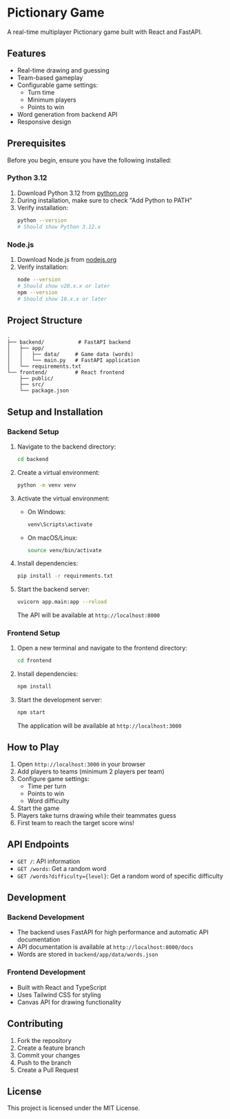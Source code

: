 # Pictionary Game

A real-time multiplayer Pictionary game built with React and FastAPI.

## Features

- Real-time drawing and guessing
- Team-based gameplay
- Configurable game settings:
  - Turn time
  - Minimum players
  - Points to win
- Word generation from backend API
- Responsive design

## Prerequisites

Before you begin, ensure you have the following installed:

### Python 3.12
1. Download Python 3.12 from [python.org](https://www.python.org/downloads/release/python-3120/)
2. During installation, make sure to check "Add Python to PATH"
3. Verify installation:
   ```bash
   python --version
   # Should show Python 3.12.x
   ```

### Node.js
1. Download Node.js from [nodejs.org](https://nodejs.org/)
2. Verify installation:
   ```bash
   node --version
   # Should show v20.x.x or later
   npm --version
   # Should show 10.x.x or later
   ```

## Project Structure

```
.
├── backend/           # FastAPI backend
│   ├── app/
│   │   ├── data/     # Game data (words)
│   │   └── main.py   # FastAPI application
│   └── requirements.txt
└── frontend/         # React frontend
    ├── public/
    ├── src/
    └── package.json
```

## Setup and Installation

### Backend Setup
1. Navigate to the backend directory:
   ```bash
   cd backend
   ```

2. Create a virtual environment:
   ```bash
   python -m venv venv
   ```

3. Activate the virtual environment:
   - On Windows:
     ```bash
     venv\Scripts\activate
     ```
   - On macOS/Linux:
     ```bash
     source venv/bin/activate
     ```

4. Install dependencies:
   ```bash
   pip install -r requirements.txt
   ```

5. Start the backend server:
   ```bash
   uvicorn app.main:app --reload
   ```
   The API will be available at `http://localhost:8000`

### Frontend Setup
1. Open a new terminal and navigate to the frontend directory:
   ```bash
   cd frontend
   ```

2. Install dependencies:
   ```bash
   npm install
   ```

3. Start the development server:
   ```bash
   npm start
   ```
   The application will be available at `http://localhost:3000`

## How to Play

1. Open `http://localhost:3000` in your browser
2. Add players to teams (minimum 2 players per team)
3. Configure game settings:
   - Time per turn
   - Points to win
   - Word difficulty
4. Start the game
5. Players take turns drawing while their teammates guess
6. First team to reach the target score wins!

## API Endpoints

- `GET /`: API information
- `GET /words`: Get a random word
- `GET /words?difficulty={level}`: Get a random word of specific difficulty

## Development

### Backend Development
- The backend uses FastAPI for high performance and automatic API documentation
- API documentation is available at `http://localhost:8000/docs`
- Words are stored in `backend/app/data/words.json`

### Frontend Development
- Built with React and TypeScript
- Uses Tailwind CSS for styling
- Canvas API for drawing functionality

## Contributing

1. Fork the repository
2. Create a feature branch
3. Commit your changes
4. Push to the branch
5. Create a Pull Request

## License

This project is licensed under the MIT License.
